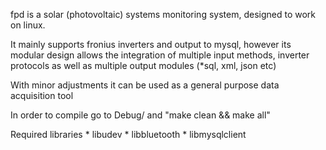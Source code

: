 fpd is a solar (photovoltaic) systems monitoring system, designed to work on linux.

It mainly supports fronius inverters and output to mysql, however its modular design allows the integration of multiple input methods, inverter protocols as well as multiple output modules (*sql, xml, json etc)


With minor adjustments it can be used as a general purpose data acquisition tool

In order to compile go to Debug/ and "make clean && make all"

Required libraries
	* libudev
	* libbluetooth
	* libmysqlclient
